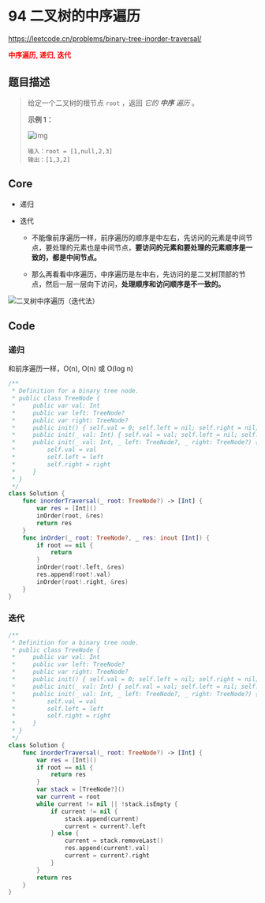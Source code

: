 # 94 二叉树的中序遍历

https://leetcode.cn/problems/binary-tree-inorder-traversal/

**<font color=red>中序遍历, 递归, 迭代</font>**

## 题目描述

> 给定一个二叉树的根节点 `root` ，返回 *它的 **中序** 遍历* 。
>
>  
>
> **示例 1：**
>
> ![img](https://assets.leetcode.com/uploads/2020/09/15/inorder_1.jpg)
>
> ```
> 输入：root = [1,null,2,3]
> 输出：[1,3,2]
> ```

## Core

- 递归

- 迭代

  - 不能像前序遍历一样，前序遍历的顺序是中左右，先访问的元素是中间节点，要处理的元素也是中间节点，**要访问的元素和要处理的元素顺序是一致的，都是中间节点。**

  - 那么再看看中序遍历，中序遍历是左中右，先访问的是二叉树顶部的节点，然后一层一层向下访问，**处理顺序和访问顺序是不一致的。**

![二叉树中序遍历（迭代法）](https://code-thinking.cdn.bcebos.com/gifs/%E4%BA%8C%E5%8F%89%E6%A0%91%E4%B8%AD%E5%BA%8F%E9%81%8D%E5%8E%86%EF%BC%88%E8%BF%AD%E4%BB%A3%E6%B3%95%EF%BC%89.gif)

## Code

### 递归

和前序遍历一样，O(n), O(n) 或 O(log n)

```swift
/**
 * Definition for a binary tree node.
 * public class TreeNode {
 *     public var val: Int
 *     public var left: TreeNode?
 *     public var right: TreeNode?
 *     public init() { self.val = 0; self.left = nil; self.right = nil; }
 *     public init(_ val: Int) { self.val = val; self.left = nil; self.right = nil; }
 *     public init(_ val: Int, _ left: TreeNode?, _ right: TreeNode?) {
 *         self.val = val
 *         self.left = left
 *         self.right = right
 *     }
 * }
 */
class Solution {
    func inorderTraversal(_ root: TreeNode?) -> [Int] {
        var res = [Int]()
        inOrder(root, &res)
        return res
    }
    func inOrder(_ root: TreeNode?, _ res: inout [Int]) {
        if root == nil {
            return 
        }
        inOrder(root!.left, &res)
        res.append(root!.val)
        inOrder(root!.right, &res)
    }
}
```

### 迭代

```swift
/**
 * Definition for a binary tree node.
 * public class TreeNode {
 *     public var val: Int
 *     public var left: TreeNode?
 *     public var right: TreeNode?
 *     public init() { self.val = 0; self.left = nil; self.right = nil; }
 *     public init(_ val: Int) { self.val = val; self.left = nil; self.right = nil; }
 *     public init(_ val: Int, _ left: TreeNode?, _ right: TreeNode?) {
 *         self.val = val
 *         self.left = left
 *         self.right = right
 *     }
 * }
 */
class Solution {
    func inorderTraversal(_ root: TreeNode?) -> [Int] {
        var res = [Int]()
        if root == nil {
            return res
        }
        var stack = [TreeNode?]()
        var current = root
        while current != nil || !stack.isEmpty {
            if current != nil {
                stack.append(current)
                current = current?.left
            } else {
                current = stack.removeLast()
                res.append(current!.val)
                current = current?.right
            }
        }
        return res
    }
}
```



